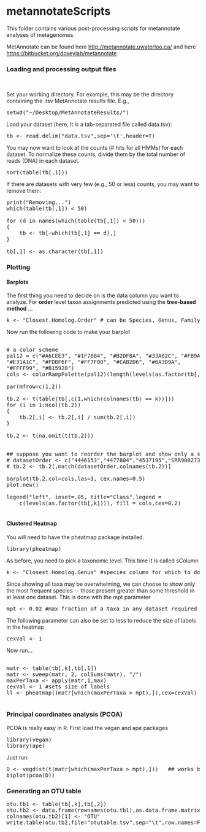 # metannotateScripts

This folder contains various post-processing scripts for metannotate analyses of metagenomes.

MetAnnotate can be found here http://metannotate.uwaterloo.ca/ and here https://bitbucket.org/doxeylab/metannotate

<h3>Loading and processing output files</h3>
<br>

Set your working directory. For example, this may be the directory containing the .tsv MetAnnotate results file. E.g.,

<pre>
setwd("~/Desktop/MetAnnotateResults/")
</pre>

Load your dataset (here, it is a tab-separated file called data.tsv):

<pre>
tb <- read.delim("data.tsv",sep='\t',header=T)
</pre>

You may now want to look at the counts (# hits for all HMMs) for each dataset. To normalize these counts, divide them by the total number of reads (DNA) in each dataset.

<pre>
sort(table(tb[,1]))
</pre>

If there are datasets with very few (e.g., 50 or less) counts, you may want to remove them:
<pre>
print("Removing...")
which(table(tb[,1]) < 50)

for (d in names(which(table(tb[,1]) < 50)))
{
	tb <- tb[-which(tb[,1] == d),]
}

tb[,1] <- as.character(tb[,1])
</pre>

<h3>Plotting</h3>

<h4>Barplots</h4>

The first thing you need to decide on is the data column you want to analyze.
For <strong>order</strong> level taxon assignments predicted using the <strong>tree-based method</strong> ...

<pre>
k <- "Closest.Homolog.Order" # can be Species, Genus, Family, Order, Class...
</pre>

Now run the following code to make your barplot

<pre>

# a color scheme
pal12 = c("#A6CEE3", "#1F78B4", "#B2DF8A", "#33A02C", "#FB9A99", 
"#E31A1C", "#FDBF6F", "#FF7F00", "#CAB2D6", "#6A3D9A", 
"#FFFF99", "#B15928") 
cols <- colorRampPalette(pal12)(length(levels(as.factor(tb[,k]))))

par(mfrow=c(1,2))

tb.2 <- t(table(tb[,c(1,which(colnames(tb) == k))]))
for (i in 1:ncol(tb.2))
{
	tb.2[,i] <- tb.2[,i] / sum(tb.2[,i])
}

tb.2 <- t(na.omit(t(tb.2)))


## suppose you want to reorder the barplot and show only a subset of datasets in a specific order. Uncomment the following two lines
# datasetOrder <- c("4446153","4477804","4537195","SRR908273a")  # a hypothetical list of datasets
# tb.2 <- tb.2[,match(datasetOrder,colnames(tb.2))]

barplot(tb.2,col=cols,las=3, cex.names=0.5)
plot.new()

legend("left", inset=.05, title="Class",legend =
  	c(levels(as.factor(tb[,k]))), fill = cols,cex=0.2)

</pre>

<h4>Clustered Heatmap</h4>

You will need to have the pheatmap package installed.

<pre>
library(pheatmap)
</pre>

As before, you need to pick a taxonomic level. This time it is called sColumn

<pre>
k <- "Closest.Homolog.Genus" #species column for which to do the species breakdown/analysis
</pre>

Since showing all taxa may be overwhelming, we can choose to show only the most frequent species -- those present greater than some threshold in at least one dataset. This is done with the mpt parameter

<pre>
mpt <- 0.02 #max fraction of a taxa in any dataset required for inclusion in heat map
</pre>

The following parameter can also be set to less to reduce the size of labels in the heatmap

<pre>
cexVal <- 1
</pre>

Now run...

<pre>

matr <- table(tb[,k],tb[,1])
matr <- sweep(matr, 2, colSums(matr), "/")
maxPerTaxa <- apply(matr,1,max)
cexVal <- 1 #sets size of labels
ll <- pheatmap((matr[which(maxPerTaxa > mpt),]),cex=cexVal)

</pre>

<h3>Principal coordinates analysis (PCOA)</h3>

PCOA is really easy in R. First load the vegan and ape packages

<pre>
library(vegan)
library(ape)
</pre>

Just run:

<pre>
D <- vegdist(t(matr[which(maxPerTaxa > mpt),]))   ## works better when rare species are removed
biplot(pcoa(D))
</pre>

<h3>Generating an OTU table</h3>
<pre>
otu.tb1 <- table(tb[,k],tb[,2])
otu.tb2 <- data.frame(rownames(otu.tb1),as.data.frame.matrix(otu.tb1))
colnames(otu.tb2)[1] <- "OTU"
write.table(otu.tb2,file="otutable.tsv",sep="\t",row.names=F)
</pre>
